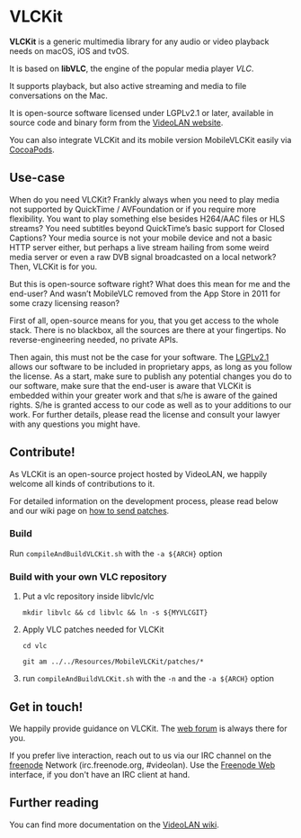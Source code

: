 # VLCKit

**VLCKit** is a generic multimedia library for any audio or video playback needs on macOS, iOS and tvOS.

It is based on **libVLC**, the engine of the popular media player *VLC*.

It supports playback, but also  active streaming and media to file conversations on the Mac.

It is open-source software licensed under LGPLv2.1 or later, available in source code and binary form from the [VideoLAN website].

You can also integrate VLCKit and its mobile version MobileVLCKit easily via [CocoaPods].


## Use-case

When do you need VLCKit? Frankly always when you need to play media not supported by QuickTime / AVFoundation or if you require more flexibility. You want to play something else besides H264/AAC files or HLS streams? You need subtitles beyond QuickTime’s basic support for Closed Captions? Your media source is not your mobile device and not a basic HTTP server either, but perhaps a live stream hailing from some weird media server or even a raw DVB signal broadcasted on a local network? Then, VLCKit is for you.

But this is open-source software right? What does this mean for me and the end-user? And wasn’t MobileVLC removed from the App Store in 2011 for some crazy licensing reason?

First of all, open-source means for you, that you get access to the whole stack. There is no blackbox, all the sources are there at your fingertips. No reverse-engineering needed, no private APIs.

Then again, this must not be the case for your software. The [LGPLv2.1] allows our software to be included in proprietary apps, as long as you follow the license. As a start, make sure to publish any potential changes you do to our software, make sure that the end-user is aware that VLCKit is embedded within your greater work and that s/he is aware of the gained rights. S/he is granted access to our code as well as to your additions to our work. For further details, please read the license and consult your lawyer with any questions you might have.

## Contribute!

As VLCKit is an open-source project hosted by VideoLAN, we happily welcome all kinds of contributions to it.

For detailed information on the development process, please read below and our wiki page on [how to send patches].

### Build

Run `compileAndBuildVLCKit.sh` with the `-a ${ARCH}` option

### Build with your own VLC repository
1. Put a vlc repository inside libvlc/vlc
     
    `mkdir libvlc && cd libvlc && ln -s ${MYVLCGIT}`

2. Apply VLC patches needed for VLCKit
     
    `cd vlc`
    
    `git am ../../Resources/MobileVLCKit/patches/* `

3. run `compileAndBuildVLCKit.sh` with the `-n` and the `-a ${ARCH}` option

## Get in touch!

We happily provide guidance on VLCKit. The [web forum] is always there for you.

If you prefer live interaction, reach out to us via our IRC channel on the [freenode] Network (irc.freenode.org, #videolan). Use the [Freenode Web] interface, if you don't have an IRC client at hand.

## Further reading

You can find more documentation on the [VideoLAN wiki].

   [VideoLAN website]: <http://www.videolan.org/>
   [CocoaPods]: <http://cocoapods.org/>
   [VideoLAN wiki]: <https://wiki.videolan.org/VLCKit/>
   [LGPLv2.1]: <http://opensource.org/licenses/LGPL-2.1>
   [how to send patches]: <https://wiki.videolan.org/Sending_Patches_VLC/>
   [web forum]: <http://forum.videolan.org>
   [freenode]: <http://www.freenode.net/>
   [Freenode Web]: <http://webchat.freenode.net/>

